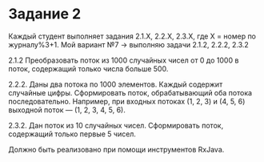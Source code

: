 # Задание 2

Каждый студент выполняет задания 2.1.X, 2.2.X, 2.3.X, где X = номер по журналу%3+1.
Мой вариант №7 -> выполняю задачи 2.1.2, 2.2.2, 2.3.2

2.1.2 Преобразовать поток из 1000 случайных чисел от 0 до 1000 в поток,
содержащий только числа больше 500.

2.2.2. Даны два потока по 1000 элементов. Каждый содержит случайные
цифры. Сформировать поток, обрабатывающий оба потока последовательно.
Например, при входных потоках (1, 2, 3) и (4, 5, 6) выходной поток — (1, 2, 3, 4,
5, 6).

2.3.2. Дан поток из 10 случайных чисел. Сформировать поток, содержащий
только первые 5 чисел.

Должно быть реализовано при помощи инструментов RxJava.
